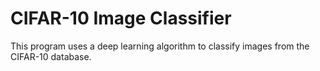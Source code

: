 # CIFAR-10 Image Classifier

This program uses a deep learning algorithm to classify images from the CIFAR-10 database.

